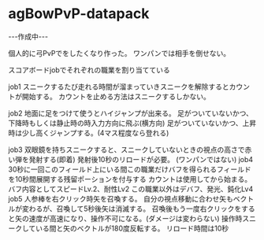 # agBowPvP-datapack

---作成中---

個人的に弓PvPでをしたくなり作った。
ワンパンでは相手を倒せない。

スコアボードjobでそれぞれの職業を割り当てている

job1
  スニークするたび走れる時間が溜まっていきスニークを解除するとカウントが開始する。
  カウントを止める方法はスニークするしかない。

job2
  地面に足をつけて使うとハイジャンプが出来る。
  足がついていないかつ、下降時もしくは静止時の時入力方向に飛ぶ(横方向)
  足がついていないかつ、上昇時は少し高くジャンプする。(4マス程度なら登れる)
  
job3
  双眼鏡を持ちスニークすると、スニークしていないときの視点の高さで赤い弾を発射する(即着)
  発射後10秒のリロードが必要。
  (ワンパンではない)
job4
  30秒に一回このフィールド上にいる間この職業だけバフを得られるフィールドを10秒間展開する残留ポーションを付与する
  カウントは使用してから始まる。
  バフ内容としてスピードLv.2、耐性Lv2
  この職業以外はデバフ、発光、鈍化Lv4
job5
  人参棒を右クリック時矢を召喚する。
  自分の視点移動に合わせ矢もベクトルが変わるが、召喚して5秒後矢は消滅する。
  召喚後もう一度右クリックをすると矢の速度が高速になり、操作不可になる。(ダメージは変わらない)
  操作時スニークしている間と矢のベクトルが180度反転する。
  リロード時間は10秒
  
